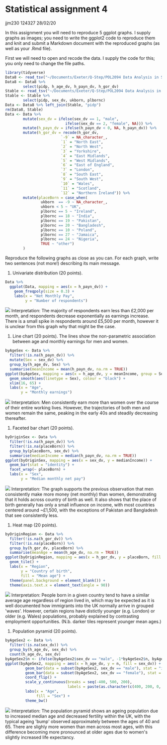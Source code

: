 Statistical assignment 4
================
jjm230 124327
28/02/20

In this assignment you will need to reproduce 5 ggplot graphs. I supply graphs as images; you need to write the ggplot2 code to reproduce them and knit and submit a Markdown document with the reproduced graphs (as well as your .Rmd file).

First we will need to open and recode the data. I supply the code for this; you only need to change the file paths.

``` r
library(tidyverse)
Data8 <- read_tsv("~/Documents/Exeter/Q-Step/POL2094 Data Analysis in Social Science III/Data III Project/Data III Project/data/UKDA-6614-tab/tab/ukhls_w8/h_indresp.tab")
Data8 <- Data8 %>%
        select(pidp, h_age_dv, h_payn_dv, h_gor_dv)
Stable <- read_tsv("~/Documents/Exeter/Q-Step/POL2094 Data Analysis in Social Science III/Data III Project/Data III Project/data/UKDA-6614-tab/tab/ukhls_wx/xwavedat.tab")
Stable <- Stable %>%
        select(pidp, sex_dv, ukborn, plbornc)
Data <- Data8 %>% left_join(Stable, "pidp")
rm(Data8, Stable)
Data <- Data %>%
        mutate(sex_dv = ifelse(sex_dv == 1, "male",
                           ifelse(sex_dv == 2, "female", NA))) %>%
        mutate(h_payn_dv = ifelse(h_payn_dv < 0, NA, h_payn_dv)) %>%
        mutate(h_gor_dv = recode(h_gor_dv,
                         `-9` = NA_character_,
                         `1` = "North East",
                         `2` = "North West",
                         `3` = "Yorkshire",
                         `4` = "East Midlands",
                         `5` = "West Midlands",
                         `6` = "East of England",
                         `7` = "London",
                         `8` = "South East",
                         `9` = "South West",
                         `10` = "Wales",
                         `11` = "Scotland",
                         `12` = "Northern Ireland")) %>%
        mutate(placeBorn = case_when(
                ukborn  == -9 ~ NA_character_,
                ukborn < 5 ~ "UK",
                plbornc == 5 ~ "Ireland",
                plbornc == 18 ~ "India",
                plbornc == 19 ~ "Pakistan",
                plbornc == 20 ~ "Bangladesh",
                plbornc == 10 ~ "Poland",
                plbornc == 27 ~ "Jamaica",
                plbornc == 24 ~ "Nigeria",
                TRUE ~ "other")
        )
```

Reproduce the following graphs as close as you can. For each graph, write two sentences (not more!) describing its main message.

1.  Univariate distribution (20 points).

``` r
Data %>%
  ggplot(Data, mapping = aes(x = h_payn_dv)) +
    geom_freqpoly(size = 0.3) + 
    labs(x = "Net Monthly Pay",
         y = "Number of respondents")
```

![](assignment4_files/figure-markdown_github/unnamed-chunk-2-1.png) Interpretation: The majority of respondents earn less than £2,000 per month, and respondents decrease exponentially as earnings increase. There is a small spike in respondents around £5,500 per month, however it is unclear from this graph why that might be the case.

1.  Line chart (20 points). The lines show the non-parametric association between age and monthly earnings for men and women.

``` r
byAgeSex <- Data %>%
  filter(!is.na(h_payn_dv)) %>%
  mutate(Sex = sex_dv) %>%
  group_by(h_age_dv, Sex) %>%
  summarise(meanIncome = mean(h_payn_dv, na.rm = TRUE))
ggplot(byAgeSex, mapping = aes(x = h_age_dv, y = meanIncome, group = Sex)) +
  geom_smooth(aes(linetype = Sex), colour = "black") +
  xlim(16, 65) +
  labs(x = "Age",
       y = "Monthly earnings")
```

![](assignment4_files/figure-markdown_github/unnamed-chunk-3-1.png) Interpretation: Men consistently earn more than women over the course of their entire working lives. However, the trajectories of both men and women remain the same, peaking in the early 40s and steadily decreasing thereafter.

1.  Faceted bar chart (20 points).

``` r
byOriginSex <- Data %>%
  filter(!is.na(h_payn_dv)) %>%
  filter(!is.na(placeBorn)) %>%
  group_by(placeBorn, sex_dv) %>%
  summarise(medianIncome = median(h_payn_dv, na.rm = TRUE))
ggplot(byOriginSex, mapping = aes(x = sex_dv, y = medianIncome)) + 
  geom_bar(stat = "identity") + 
  facet_wrap(~ placeBorn) +
  labs(x = "Sex", 
       y = "Median monthly net pay")
```

![](assignment4_files/figure-markdown_github/unnamed-chunk-4-1.png) Interpretation: The graph supports the previous observation that men consistently make more money (net monthly) than women, demonstrating that it holds across country of birth as well. It also shows that the place of birth generally has only a small influence on income, with most countries centered around ~£1,500, with the exceptions of Pakistan and Bangladesh that see consistently less.

1.  Heat map (20 points).

``` r
byOriginRegion <- Data %>%
  filter(!is.na(h_gor_dv)) %>%
  filter(!is.na(placeBorn)) %>%
  group_by(h_gor_dv, placeBorn) %>%
  summarise(meanAge = mean(h_age_dv, na.rm = TRUE))
ggplot(byOriginRegion, mapping = aes(x = h_gor_dv, y = placeBorn, fill = meanAge)) +
  geom_tile() + 
  labs(x = "Region", 
       y = "Country of birth",
       fill = "Mean age") +
  theme(panel.background = element_blank()) +
  theme(axis.text.x = element_text(angle = 90))
```

![](assignment4_files/figure-markdown_github/unnamed-chunk-5-1.png) Interpretation: People born in a given country tend to have a similar average age regardless of region lived in, which may be expected as it is well documented how immigrants into the UK normally arrive in grouped 'waves'. However, certain regions have distictly younger (e.g. London) or older (e.g. Wales) populations, probably explained by contrasting employment opportunities. (N.b. darker tiles represent younger mean ages.)

1.  Population pyramid (20 points).

``` r
byAgeSex2 <- Data %>%
  filter(!is.na(sex_dv)) %>%
  group_by(h_age_dv, sex_dv) %>%
  count(h_age_dv, sex_dv)
byAgeSex2$n <- ifelse(byAgeSex2$sex_dv == "male", -1*byAgeSex2$n, byAgeSex2$n)
ggplot(byAgeSex2, mapping = aes(x = h_age_dv, y = n, fill = sex_dv)) +
         geom_bar(data = subset(byAgeSex2, sex_dv == "male"), stat = "identity", colour = "dodgerblue4") +
         geom_bar(data = subset(byAgeSex2, sex_dv == "female"), stat = "identity", colour = "red") +
         coord_flip() +
         scale_y_continuous(breaks = seq(-400, 500, 200),                                            # N.b. this line deviates from the set graph but successfully changes the male age count to positive, which was encouraged.
                            labels = paste(as.character(c(400, 200, 0, 200, 400)))) +
         labs(x = "Age",
              fill = "Sex") +
         theme_bw()
```

![](assignment4_files/figure-markdown_github/unnamed-chunk-6-1.png) Interpretation: The population pyramid shows an ageing population due to increased median age and decreased fertility within the UK, with the typical ageing 'bump' observed approximately between the ages of 40 and 65. There are slighly more women than men across most ages, with this difference becoming more pronounced at older ages due to women's slightly increased life expectancy.
